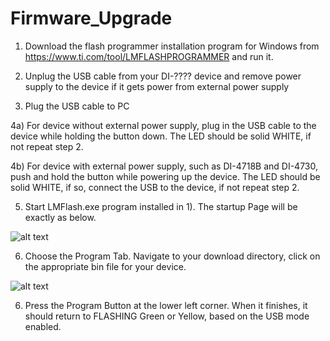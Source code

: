 # Firmware_Upgrade

1) Download the flash programmer installation program for Windows from https://www.ti.com/tool/LMFLASHPROGRAMMER and run it.

2) Unplug the USB cable from your DI-???? device and remove power supply to the device if it gets power from external power supply

3) Plug the USB cable to PC

4a) For device without external power supply, plug in the USB cable to the device while holding the button down. The LED should be solid WHITE, if not repeat step 2.

4b) For device with external power supply, such as DI-4718B and DI-4730, push and hold the button while powering up the device.  The LED should be solid WHITE, if so, connect the USB to the device, if not repeat step 2. 

5) Start LMFlash.exe program installed in 1). The startup Page will be exactly as below. 

![alt text](https://www.dataq.com/resources/repository/lmflash1.png)

6) Choose the Program Tab. Navigate to your download directory, click on the appropriate bin file for your device. 

![alt text](https://www.dataq.com/resources/repository/lmflash2.png)

6) Press the Program Button at the lower left corner. When it finishes, it should return to FLASHING Green or Yellow, based on the USB mode enabled.
